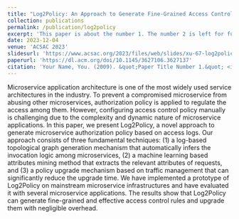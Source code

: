 ```yaml
---
title: "Log2Policy: An Approach to Generate Fine-Grained Access Control Rules for Microservices from Scratch"
collection: publications
permalink: /publication/log2policy
excerpt: 'This paper is about the number 1. The number 2 is left for future work.'
date: 2023-12-04
venue: 'ACSAC 2023'
slidesurl: 'https://www.acsac.org/2023/files/web/slides/xu-67-log2policy.pdf'
paperurl: 'https://dl.acm.org/doi/10.1145/3627106.3627137'
citation: 'Your Name, You. (2009). &quot;Paper Title Number 1.&quot; <i>Journal 1</i>. 1(1).'
---
```


Microservice application architecture is one of the most widely used service architectures in the industry. To prevent a compromised microservice from abusing other microservices, authorization policy is applied to regulate the access among them. However, configuring access control policy manually is challenging due to the complexity and dynamic nature of microservice applications. In this paper, we present Log2Policy, a novel approach to generate microservice authorization policy based on access logs. Our approach consists of three fundamental techniques: (1) a log-based topological graph generation mechanism that automatically infers the invocation logic among microservices, (2) a machine learning based attributes mining method that extracts the relevant attributes of requests, and (3) a policy upgrade mechanism based on traffic management that can significantly reduce the upgrade time. We have implemented a prototype of Log2Policy on mainstream microservice infrastructures and have evaluated it with several microservice applications. The results show that Log2Policy can generate fine-grained and effective access control rules and upgrade them with negligible overhead.